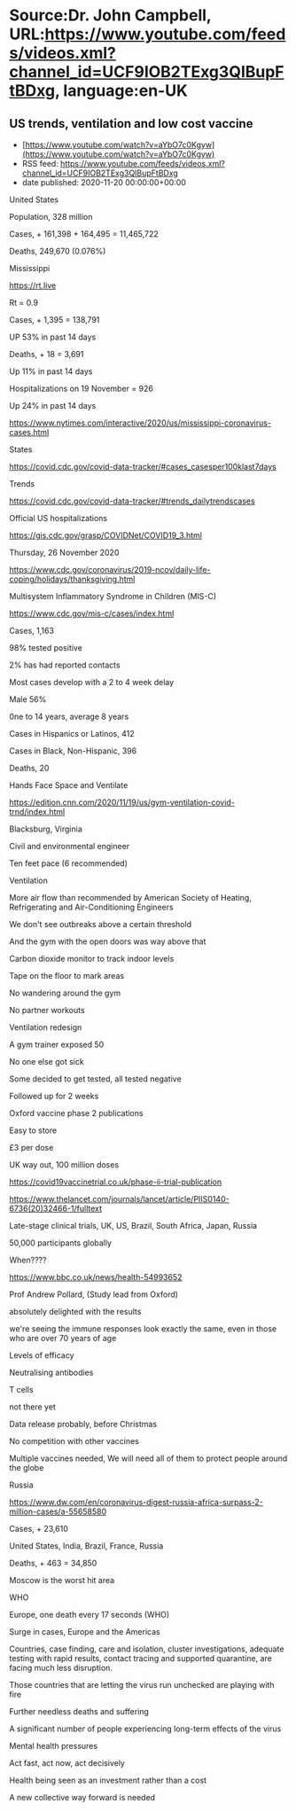 # Source:Dr. John Campbell, URL:https://www.youtube.com/feeds/videos.xml?channel_id=UCF9IOB2TExg3QIBupFtBDxg, language:en-UK

## US trends, ventilation and low cost vaccine
 - [https://www.youtube.com/watch?v=aYbO7c0Kgyw](https://www.youtube.com/watch?v=aYbO7c0Kgyw)
 - RSS feed: https://www.youtube.com/feeds/videos.xml?channel_id=UCF9IOB2TExg3QIBupFtBDxg
 - date published: 2020-11-20 00:00:00+00:00

United States

Population, 328 million

Cases, + 161,398 + 164,495 = 11,465,722

Deaths, 249,670 (0.076%)

Mississippi

https://rt.live

Rt = 0.9

Cases, + 1,395 = 138,791

UP 53% in past 14 days

Deaths, + 18 = 3,691

Up 11% in past 14 days

Hospitalizations on 19 November = 926

Up 24% in past 14 days

https://www.nytimes.com/interactive/2020/us/mississippi-coronavirus-cases.html

States

https://covid.cdc.gov/covid-data-tracker/#cases_casesper100klast7days

Trends

https://covid.cdc.gov/covid-data-tracker/#trends_dailytrendscases

Official US hospitalizations

https://gis.cdc.gov/grasp/COVIDNet/COVID19_3.html

Thursday, 26 November 2020

https://www.cdc.gov/coronavirus/2019-ncov/daily-life-coping/holidays/thanksgiving.html

Multisystem Inflammatory Syndrome in Children (MIS-C)

https://www.cdc.gov/mis-c/cases/index.html

Cases, 1,163

98% tested positive

2% has had reported contacts

Most cases develop with a 2 to 4 week delay

Male 56%

0ne to 14 years, average 8 years

Cases in Hispanics or Latinos, 412

Cases in Black, Non-Hispanic, 396

Deaths, 20

Hands Face Space and Ventilate

https://edition.cnn.com/2020/11/19/us/gym-ventilation-covid-trnd/index.html

Blacksburg, Virginia

Civil and environmental engineer

Ten feet pace (6 recommended) 

Ventilation

More air flow than recommended by American Society of Heating, Refrigerating and Air-Conditioning Engineers

We don't see outbreaks above a certain threshold

And the gym with the open doors was way above that

Carbon dioxide monitor to track indoor levels

Tape on the floor to mark areas

No wandering around the gym

No partner workouts

Ventilation redesign

A gym trainer exposed 50 

No one else got sick

Some decided to get tested, all tested negative

Followed up for 2 weeks

Oxford vaccine phase 2 publications

Easy to store

£3 per dose

UK way out, 100 million doses

https://covid19vaccinetrial.co.uk/phase-ii-trial-publication

https://www.thelancet.com/journals/lancet/article/PIIS0140-6736(20)32466-1/fulltext

Late-stage clinical trials, UK, US, Brazil, South Africa, Japan, Russia

50,000 participants globally

When????

https://www.bbc.co.uk/news/health-54993652

Prof Andrew Pollard, (Study lead from Oxford)

absolutely delighted with the results

we're seeing the immune responses look exactly the same, even in those who are over 70 years of age

Levels of efficacy

Neutralising antibodies

T cells

not there yet

Data release probably, before Christmas

No competition with other vaccines

Multiple vaccines needed, We will need all of them to protect people around the globe

Russia

https://www.dw.com/en/coronavirus-digest-russia-africa-surpass-2-million-cases/a-55658580

Cases, + 23,610 

United States, India, Brazil, France, Russia

Deaths, + 463 = 34,850

Moscow is the worst hit area

WHO

Europe, one death every 17 seconds (WHO)

Surge in cases, Europe and the Americas

Countries, case finding, care and isolation, cluster investigations, adequate testing with rapid results, contact tracing and supported quarantine, are facing much less disruption.

Those countries that are letting the virus run unchecked are playing with fire

Further needless deaths and suffering

A significant number of people experiencing long-term effects of the virus

Mental health pressures

Act fast, act now, act decisively

Health being seen as an investment rather than a cost 

A new collective way forward is needed

